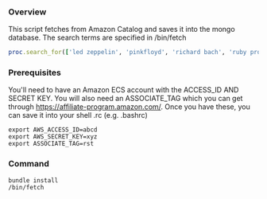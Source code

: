 ### Overview
This script fetches from Amazon Catalog and saves it into the mongo database.  The search terms are specified in /bin/fetch

```ruby
proc.search_for(['led zeppelin', 'pinkfloyd', 'richard bach', 'ruby programming', 'the american president', 'true lies', 'u2', 'no country for old men'])
```

### Prerequisites

You'll need to have an Amazon ECS account with the ACCESS_ID AND SECRET KEY.  You will also need an ASSOCIATE_TAG which you can get through https://affiliate-program.amazon.com/. Once you have these, you can save it into your shell .rc (e.g. .bashrc)

```shell
export AWS_ACCESS_ID=abcd
export AWS_SECRET_KEY=xyz
export ASSOCIATE_TAG=rst
```

### Command
```shell
bundle install
/bin/fetch
```
